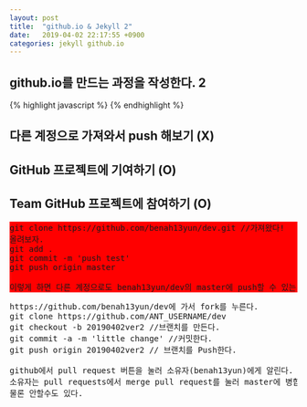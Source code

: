 ```yaml
---
layout: post
title:  "github.io & Jekyll 2"
date:   2019-04-02 22:17:55 +0900
categories: jekyll github.io
---
```


<h2>github.io를 만드는 과정을 작성한다. 2</h2>
{% highlight javascript %}
{% endhighlight %}

<h2>다른 계정으로 가져와서 push 해보기 (X)</h2>
<h2>GitHub 프로젝트에 기여하기 (O)</h2>
<h2>Team GitHub 프로젝트에 참여하기 (O)</h2>

<pre style='background-color:red'>
git clone https://github.com/benah13yun/dev.git //가져왔다!
올려보자.
git add .
git commit -m 'push test'
git push origin master

이렇게 하면 다른 계정으로도 benah13yun/dev의 master에 push할 수 있는 건지 알았어. 하하하하하...
</pre>

<pre>
https://github.com/benah13yun/dev에 가서 fork를 누른다.
git clone https://github.com/ANT_USERNAME/dev
git checkout -b 20190402ver2 //브랜치를 만든다.
git commit -a -m 'little change' //커밋한다.
git push origin 20190402ver2 // 브랜치를 Push한다.

github에서 pull request 버튼을 눌러 소유자(benah13yun)에게 알린다.
소유자는 pull requests에서 merge pull request를 눌러 master에 병합한다.
물론 안할수도 있다.
</pre>

